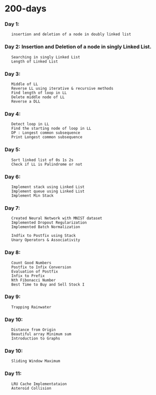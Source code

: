 # 200-days
### Day 1: 
       insertion and deletion of a node in doubly linked list

### Day 2: Insertion and Deletion of a node in singly Linked List.
       Searching in singly Linked List
       Length of Linked List

### Day 3: 
       Middle of LL
       Reverse LL using iterative & recursive methods
       Find length of loop in LL
       Delete middle node of LL
       Reverse a DLL
       
### Day 4:

       Detect loop in LL
       Find the starting node of loop in LL
       DP : Longest common subsequence
       Print Longest common subsequence

### Day 5:
       Sort linked list of 0s 1s 2s
       Check if LL is Palindrome or not

### Day 6:
       Implement stack using Linked List
       Implement queue using Linked List
       Implement Min Stack

### Day 7:
       Created Neural Network with MNIST dataset
       Implemented Dropout Regularization
       Implemented Batch Normalization

       Indfix to Postfix using Stack
       Unary Operators & Associativity

### Day 8:
       Count Good Numbers
       Postfix to Infix Conversion
       Evaluation of Postfix
       Infix to Prefix
       Nth Fibonacci Number
       Best Time to Buy and Sell Stock I

### Day 9:
       Trapping Rainwater

### Day 10:
       Distance from Origin
       Beautiful array Minimum sum
       Introduction to Graphs

### Day 10:
       Sliding Window Maximum

### Day 11:
       LRU Cache Implementataion
       Asteroid Collision

